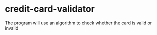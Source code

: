 # credit-card-validator
The program will use an algorithm to check whether the card is valid or invalid
